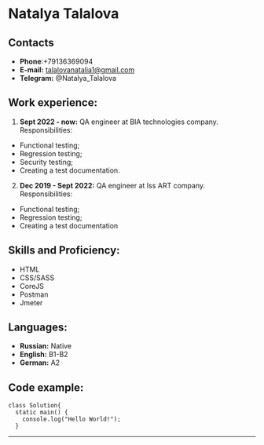 # Natalya Talalova #

## Contacts ##
+ **Phone**:+79136369094
+ **E-mail:** talalovanatalia1@gmail.com
+ **Telegram:** @Natalya_Talalova


## Work experience: ##

1. **Sept 2022 - now:** QA engineer at BIA technologies company.  
  Responsibilities:
* Functional testing;
* Regression testing;
* Security testing;
* Creating a test documentation.


2. **Dec 2019 - Sept 2022:** QA engineer at Iss ART company.  
  Responsibilities:
* Functional testing;
* Regression testing;
* Creating a test documentation


## Skills and Proficiency: ##
* HTML
* CSS/SASS
* CoreJS
* Postman
* Jmeter


## Languages: ##
+ **Russian:** Native
+ **English:** B1-B2
+ **German:** A2


## Code example: ##
~~~
class Solution{
  static main() {
    console.log("Hello World!");
  }  
~~~
-----------------------------------------------------------------------------

